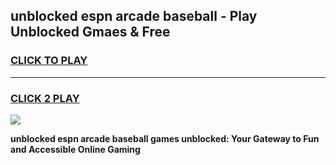 
## unblocked espn arcade baseball - Play Unblocked Gmaes & Free
<h3>
<a href="https://news.freeplayer.one?title=unblocked_espn_arcade_baseball&ref=16F">CLICK TO PLAY</a></h3>
<hr>

<h3>
<a href="https://news.freeplayer.one?title=unblocked_espn_arcade_baseball&ref=16F">CLICK 2 PLAY</a>
  
</h3>

<a href="https://news.freeplayer.one?title=unblocked_espn_arcade_baseball&ref=16F/"><img src="https://clearcache.store/games.png"></a>


**unblocked espn arcade baseball games unblocked: Your Gateway to Fun and Accessible Online Gaming**
